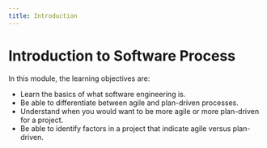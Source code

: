 ```yaml
---
title: Introduction
---
```


# Introduction to Software Process

In this module, the learning objectives are:

* Learn the basics of what software engineering is.
* Be able to differentiate between agile and plan-driven processes.
* Understand when you would want to be more agile or more plan-driven for a project.
* Be able to identify factors in a project that indicate agile versus plan-driven.